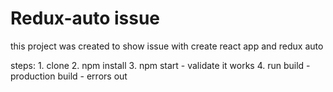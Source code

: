 Redux-auto issue
================

this project was created to show issue with create react app and redux auto

steps: 1. clone 2. npm install 3. npm start - validate it works 4. run build - production build - errors out
